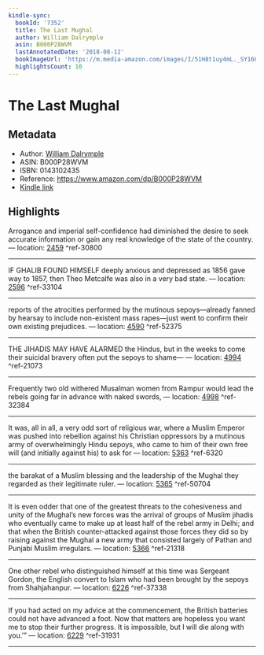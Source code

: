 ```yaml
---
kindle-sync:
  bookId: '7352'
  title: The Last Mughal
  author: William Dalrymple
  asin: B000P28WVM
  lastAnnotatedDate: '2018-08-12'
  bookImageUrl: 'https://m.media-amazon.com/images/I/51H8t1uy4mL._SY160.jpg'
  highlightsCount: 10
---
```

# The Last Mughal
## Metadata
* Author: [William Dalrymple](https://www.amazon.com/William-Dalrymple/e/B000API5E8/ref=dp_byline_cont_ebooks_1)
* ASIN: B000P28WVM
* ISBN: 0143102435
* Reference: https://www.amazon.com/dp/B000P28WVM
* [Kindle link](kindle://book?action=open&asin=B000P28WVM)

## Highlights
Arrogance and imperial self-confidence had diminished the desire to seek accurate information or gain any real knowledge of the state of the country. — location: [2459](kindle://book?action=open&asin=B000P28WVM&location=2459) ^ref-30800

---
IF GHALIB FOUND HIMSELF deeply anxious and depressed as 1856 gave way to 1857, then Theo Metcalfe was also in a very bad state. — location: [2596](kindle://book?action=open&asin=B000P28WVM&location=2596) ^ref-33104

---
reports of the atrocities performed by the mutinous sepoys—already fanned by hearsay to include non-existent mass rapes—just went to confirm their own existing prejudices. — location: [4590](kindle://book?action=open&asin=B000P28WVM&location=4590) ^ref-52375

---
THE JIHADIS MAY HAVE ALARMED the Hindus, but in the weeks to come their suicidal bravery often put the sepoys to shame— — location: [4994](kindle://book?action=open&asin=B000P28WVM&location=4994) ^ref-21073

---
Frequently two old withered Musalman women from Rampur would lead the rebels going far in advance with naked swords, — location: [4998](kindle://book?action=open&asin=B000P28WVM&location=4998) ^ref-32384

---
It was, all in all, a very odd sort of religious war, where a Muslim Emperor was pushed into rebellion against his Christian oppressors by a mutinous army of overwhelmingly Hindu sepoys, who came to him of their own free will (and initially against his) to ask for — location: [5363](kindle://book?action=open&asin=B000P28WVM&location=5363) ^ref-6320

---
the barakat of a Muslim blessing and the leadership of the Mughal they regarded as their legitimate ruler. — location: [5365](kindle://book?action=open&asin=B000P28WVM&location=5365) ^ref-50704

---
It is even odder that one of the greatest threats to the cohesiveness and unity of the Mughal’s new forces was the arrival of groups of Muslim jihadis who eventually came to make up at least half of the rebel army in Delhi; and that when the British counter-attacked against those forces they did so by raising against the Mughal a new army that consisted largely of Pathan and Punjabi Muslim irregulars. — location: [5366](kindle://book?action=open&asin=B000P28WVM&location=5366) ^ref-21318

---
One other rebel who distinguished himself at this time was Sergeant Gordon, the English convert to Islam who had been brought by the sepoys from Shahjahanpur. — location: [6226](kindle://book?action=open&asin=B000P28WVM&location=6226) ^ref-37338

---
If you had acted on my advice at the commencement, the British batteries could not have advanced a foot. Now that matters are hopeless you want me to stop their further progress. It is impossible, but I will die along with you.’” — location: [6229](kindle://book?action=open&asin=B000P28WVM&location=6229) ^ref-31931

---
